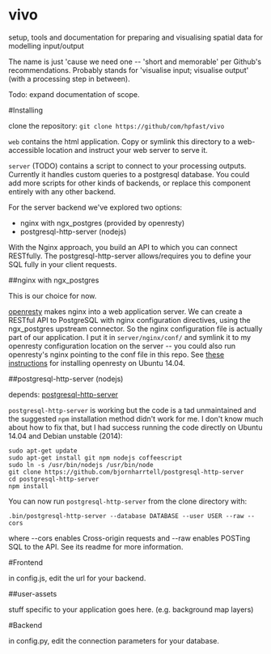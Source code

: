 vivo
====

setup, tools and documentation for preparing and visualising spatial data for modelling input/output

The name is just 'cause we need one -- 'short and memorable' per Github's recommendations. Probably stands for 'visualise input; visualise output' (with a processing step in between).

Todo: expand documentation of scope.

#Installing

clone the repository: `git clone https://github/com/hpfast/vivo`

`web` contains the html application. Copy or symlink this directory to a web-accessible location and instruct your web server to serve it.

`server` (TODO) contains a script to connect to your processing outputs. Currently it handles custom queries to a postgresql database. You could add more scripts for other kinds of backends, or replace this component entirely with any other backend.

For the server backend we've explored two options:

* nginx with ngx_postgres (provided by openresty)
* postgresql-http-server (nodejs)

With the Nginx approach, you build an API to which you can connect RESTfully. The postgresql-http-server allows/requires you to define your SQL fully in your client requests.


##nginx with ngx_postgres

This is our choice for now.

[openresty](http://openresty.org) makes nginx into a web application server. We can create a RESTful API to PostgreSQL with nginx configuration directives, using the ngx_postgres upstream connector. So the nginx configuration file is actually part of our application. I put it in `server/nginx/conf/` and symlink it to my openresty configuration location on the server -- you could also run openresty's nginx pointing to the conf file in this repo. See [these instructions](doc/setup_openresty.md) for installing openresty on Ubuntu 14.04.

##postgresql-http-server (nodejs)

depends: [postgresql-http-server](https://github.com/bjornharrtell/postgresql-http-server)

`postgresql-http-server` is working but the code is a tad unmaintained and the suggested `npm` installation method didn't work for me. I don't know much about how to fix that, but I had success running the code directly on Ubuntu 14.04 and Debian unstable (2014):

    sudo apt-get update
    sudo apt-get install git npm nodejs coffeescript
    sudo ln -s /usr/bin/nodejs /usr/bin/node
    git clone https://github.com/bjornharrtell/postgresql-http-server
    cd postgresql-http-server
    npm install
    
You can now run `postgresql-http-server` from the clone directory with:

    .bin/postgresql-http-server --database DATABASE --user USER --raw --cors
    
where --cors enables Cross-origin requests and --raw enables POSTing SQL to the API. See its readme for more information.


#Frontend

in config.js, edit the url for your backend.

##user-assets

stuff specific to your application goes here. (e.g. background map layers)

#Backend

in config.py, edit the connection parameters for your database.

